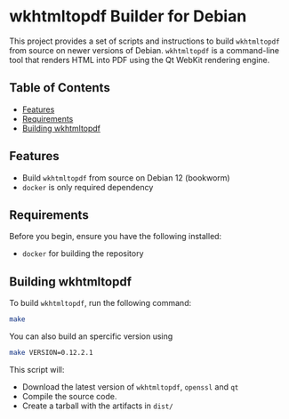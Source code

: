 # wkhtmltopdf Builder for Debian

This project provides a set of scripts and instructions to build `wkhtmltopdf`
from source on newer versions of Debian. `wkhtmltopdf` is a command-line tool
that renders HTML into PDF using the Qt WebKit rendering engine.

## Table of Contents

- [Features](#features)
- [Requirements](#requirements)
- [Building wkhtmltopdf](#building-wkhtmltopdf)

## Features

- Build `wkhtmltopdf` from source on Debian 12 (bookworm)
- `docker` is only required dependency

## Requirements

Before you begin, ensure you have the following installed:

- `docker` for building the repository

## Building wkhtmltopdf

To build `wkhtmltopdf`, run the following command:

```bash
make
```

You can also build an spercific version using
```bash
make VERSION=0.12.2.1
````

This script will:

- Download the latest version of `wkhtmltopdf`, `openssl` and `qt`
- Compile the source code.
- Create a tarball with the artifacts in `dist/`
